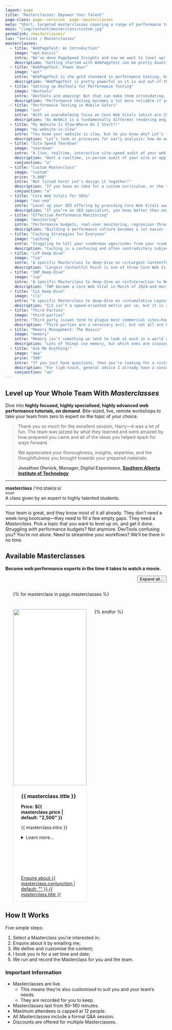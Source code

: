 ```yaml
---
layout: page
title: "Masterclasses: Empower Your Talent"
page-class: page--services  page--masterclasses
meta: "Short, targeted masterclasses covering a range of performance topics"
main: "/img/content/masterclass/custom.jpg"
permalink: /masterclasses/
lux: "Services / Masterclasses"
masterclasses:
  - title: "WebPageTest: An Introduction"
    image: "wpt-basics"
    intro: "We’ve done PageSpeed Insights and now we want to level up! Let’s get started with WebPageTest…"
    description: "Getting started with WebPageTest can be pretty daunting, but this Masterclass will get you comfortable and confident with the basics: <ul><li>running your first test;</li> <li>sensible setup;</li> <li>best practices for best results;</li> <li>key features;</li> <li>early analysis.</li></ul>"
  - title: "WebPageTest: Power User"
    image: "wpt"
    intro: "WebPageTest is the gold standard in performance testing, but are you getting the most out of it?"
    description: "WebPageTest is pretty powerful as-it-is and out-of-the-box, but it can do so much more! Let’s learn: <ul> <li>scripting user journeys;</li> <li>testing behind logins;</li> <li>dealing with cookie banners;</li> <li>capturing custom metrics.</li></ul>"
  - title: "Setting up DevTools for Performance Testing"
    image: "devtools"
    intro: "DevTools are amazing! But that can make them intimidating. Let’s get you all set up with the most finely-tuned Chrome DevTools possible."
    description: "Performance testing becomes a lot more reliable if you have a forensic environment. It gets a lot more replicable if your entire team shares the same setup. This Masterclass will show you the ultimate configuration to make your DevTools as accurate and trustable as possible, as well as the secret tips, tricks, and workflows needed to take performance testing to the next level."
  - title: "Performance Testing in Mobile Safari"
    image: "ios"
    intro: "With an overwhelming focus on Core Web Vitals (which are Chrome-only, for now), it’s all too easy to overlook our iOS users! Let’s fix that."
    description: "As WebKit is a fundamentally different rendering engine, it requires a whole different approach when it comes to auditing web performance on iOS. Let’s look at the tools and workflows needed to keep your iPhone users smiling."
  - title: "My Website Is Slow—Where Do I Start?!"
    image: "my-website-is-slow"
    intro: "You know your website is slow, but do you know why? Let’s find out together…"
    description: "Let’s look at processes for early analysis: how do we quickly figure out the root causes of our issues? How can we hone in on problems as effectively as possible? Not only will this Masterclass help you troubleshoot current issues, but the techniques we learn can be transferred to any project at all!"
  - title: "Site-Speed Teardown"
    image: "teardown"
    intro: "A live, realtime, interactive site-speed audit of your web app."
    description: "Want a realtime, in-person audit of your site or app? This Masterclass will combine aspects of all other Masterclasses, but not with the same depth. A teardown will give you actionable insights while also demonstrating the techniques and strategies I use to begin performance audits."
    conjunction: "a"
  - title: "Custom Masterclass"
    image: "custom"
    price: "5,000"
    intro: "Not listed here? Let’s design it together!"
    description: "If you have an idea for a custom curriculum, or the things you’re interested in aren’t already available, let’s work together to design a custom Masterclass."
    conjunction: "a"
  - title: "Core Web Vitals for SEOs"
    image: "cwv-seo"
    intro: "Level up your SEO offering by providing Core Web Vitals audits!"
    description: "If you’re an SEO specialist, you know better than anyone about the importance of passing Google’s Core Web Vitals. In this Masterclass, I will show you how to get started debugging these issues yourself so that you can better service your SEO clients."
  - title: "Effective Performance Monitoring"
    image: "monitoring"
    intro: "Performance budgets, real-user monitoring, regression thresholds, and incident response. Get it all covered here."
    description: "Building a performance culture becomes a lot easier if you have the right tools and processes in place. Thankfully, I have helped dozens of companies set up effective, robust, and pragmatic monitoring to make keeping on top of site-speed a breeze."
  - title: "Caching Strategies for Everyone"
    image: "caching"
    intro: "Stuggling to tell your <code>max-age</code> from your <code>Expires</code>? Your <code>Last-Modified</code> from your <code>Etag</code>? Not any more!"
    description: "Caching is a confusing and often contradictory subject. Which headers do we need? How long can we cache something for? How do we guarantee something will never get cached at all?! In this Masterclass, we’ll look at the different options we have available—and what they do—as well as suitable strategies for our own projects."
  - title: "LCP Deep-Dive"
    image: "lcp"
    intro: "A specific Masterclass to deep-dive on <i>Largest Contentful Paint</i>—what it is, how to debug it, and how to improve it!"
    description: "Largest Contentful Paint is one of three Core Web Vitals, and is currently the one that most sites struggle with! Are you one of them? This Masterclass will help us identify key contributors to LCP, and opportunistic upgrades to improve it."
  - title: "INP Deep-Dive"
    image: "inp"
    intro: "A specific Masterclass to deep-dive on <i>Interaction to Next Paint</i>—what it is, how to debug it, and how to improve it!"
    description: "INP became a Core Web Vital in March of 2024—and most sites seem to be doing well with it! For those who aren’t, this Masterclass will arm developers with the tools and tactics needed to identify and debug INP issues."
  - title: "CLS Deep-Dive"
    image: "cls"
    intro: "A specific Masterclass to deep-dive on <i>Cumulative Layout Shift</i>—what it is, how to debug it, and how to improve it!"
    description: "CLS isn’t a speed-oriented metric per se, but it is a Core Web Vital. It’s also unusually hard to debug, but this Masterclass will show you a series of tips and tricks I have devised over the last few years of working on site-speed, as well as some neat quick-win optimisations to help improve!"
  - title: "Third Parties"
    image: "third-parties"
    intro: "Third party issues tend to plague most commercial sites—how can we take the edge off of it?"
    description: "Third parties are a necessary evil, but not all are born equal—some are much worse than others! This Masterclass will give us strategies for quantifying the impact of third parties, working with Consent Management Platforms, governing tag managers, and a whole host more."
  - title: "Memory Management: The Basics"
    image: "memory"
    intro: "Memory isn’t something we tend to look at much in a world of Core Web Vitals, but it’s still incredibly important for users on low-powered devices."
    description: "Lots of things use memory, but which ones are slowing us down? Is it a memory leak? DOM size? Something else? Tooling around memory usage is pretty deep and complex, so this Masterclass helps to demistify it in order to detect and debug memory issues in our applications."
  - title: "Ask Me Anything!"
    image: "ama"
    price: "500"
    intro: "If you just have questions, then you’re looking for a <i>Consultation</i>."
    description: "For ligh-touch, general advice I already have a consultation service available. You can book one immediately!"
    conjunction: "an"
---
```


## Level up Your Whole Team With <i>Masterclasses</i>

Dive into **highly focused, highly specialised, highly advanced web performance
tutorials, on demand**. Bite-sized, live, remote workshops to take your team
from zero to expert on the topic of your choice.

<blockquote class="pull-quote  pull-quote--context-alt" id="quote:peter-gibb">
<p>Thank you so much for the excellent session, Harry—it was a lot of fun. The team was jazzed by what they learned and were amazed by how prepared you came and all of the ideas you helped spark for ways forward.</p>
<p>We appreciated your thoroughness, insights, expertise, and the thoughtfulness you brought towards your prepared materials.</p>
<b class="source  pull-quote__source">Jonathon Olenick, Manager, Digital Experience, <a href="https://www.sait.ca/">Southern Alberta Institute of Technology</a></b>
</blockquote>

- - -

**masterclass** /ˈmɑːstəklɑːs/  
<small><i>noun</i></small>  
A class given by an expert to highly talented students.

- - -

Your team is great, and they know most of it all already. They don’t need
a week-long bootcamp—they need to fill a few empty gaps. They need
a <i>Masterclass</i>. Pick a topic that you want to level up on, and get it
done. Struggling with performance budgets? Not anymore. DevTools confusing you?
You’re not alone. Need to streamline your workflows? We’ll be there in no time.

## Available Masterclasses

**Become web performance experts in the time it takes to watch a movie.**

<style>
.c-tiles-list {
  margin-left: 0;
  list-style: none;
  contain: layout paint;
}

@media screen and (min-width: 45em) {

  .c-tiles-list {
    display: flex;
    flex-wrap: wrap;
    gap: 1.5rem;
  }

}

.c-tile {
  background-color: #fff;
  border-radius: 4px;
  overflow: hidden;
  border: 1px solid #ddd;
  will-change: transform;
  transition: 0.2s transform;
  margin-bottom: 1.5rem;
  content-visibility: auto;
  contain-intrinsic-size: 1px 550px;
  contain: layout paint;
}

.c-tile:has(details[open]),
.c-tile:target {
  border-color: #f43059;
}

@media screen and (min-width: 45em) {

  .c-tile {
    width: calc(50% - 12px);
    margin-bottom: 0;
  }

  .c-tile:nth-child(2n+1):last-child {
    width: auto;
  }

}

.c-tile__title {
  margin-bottom: 0;
}

.c-tile__hero {
  --box-shadow-setup: 0 0 10px 10px inset;
  overflow: hidden;
  margin-bottom: 1.5rem;
  box-shadow: var(--box-shadow-setup) rgba(0,0,0,0);
  transition: 0.2s box-shadow;
}

.c-tile:has(.btn:hover) .c-tile__hero {
  box-shadow: var(--box-shadow-setup) rgba(0,0,0,.1);
}

.c-tile__image {
  display: block;
  width: 100%;
  will-change: transform;
  transition: 0.2s transform;
  position: relative;
  z-index: -1;
}

.c-tile:has(.btn:hover) .c-tile__image {
  transform: scale(1.05);
}

.c-tile__content {
  padding-right: 1.5rem;
  padding-left:  1.5rem;
}
.c-tile__text {
  min-height: 9rem;
}
</style>

<script>

  // Set up the shuffle() function before we need it: this removes the setup
  // itself from the Key Path, which is a huge over-optimisation.
  const shuffle = array => {
    for (let i = array.length - 1; i > 0; i--) {
      const j = Math.floor(Math.random() * (i + 1));
      [array[i], array[j]] = [array[j], array[i]];
    }
  }

</script>

<p style="text-align: right;">
  <button id="jsExpandTiles" class="btn  btn--positive  btn--small">Expand all…</button>
</p>

<ul class="c-tiles-list" id="jsMasterclassList">

  {% for masterclass in page.masterclasses %}
    <li class="c-tile  jsMasterclassItem" id="masterclass-{{ masterclass.image }}">
      <div class="c-tile__hero">
        <img src="{{ site.cloudinary }}/img/content/masterclass/{{ masterclass.image }}.jpg" alt class="c-tile__image" width="960" height="549" loading="lazy">
      </div>
      <div class="c-tile__content">
        <h3 class="c-tile__title">{{ masterclass.title }}</h3>
        <p><strong>Price: ${{ masterclass.price | default: "2,500" }}</strong></p>
        <div class="c-tile__text">
        <p>{{ masterclass.intro }}</p>
        <details>
          <summary>Learn more…</summary>
          <p>{{ masterclass.description }}</p>
        </details>
        </div>
        <p><a href="mailto:csswizardry@gmail.com?subject=Masterclass:%20{{ masterclass.title }}" class="btn  btn--full">Enquire about {{ masterclass.conjunction | default: "" }} <i>{{ masterclass.title }}</i></a></p>
      </div>
    </li>
   {% endfor %}

</ul>

<script>

  (() => {

    performance.mark('begin');

    // Shuffle the cards so we get a different order every time.
    const masterclassList  = document.getElementById('jsMasterclassList');
    const masterclassItems = Array.from(masterclassList.querySelectorAll('.jsMasterclassItem'));

    shuffle(masterclassItems);

    masterclassList.innerHTML = '';
    masterclassItems.forEach(item => {
      masterclassList.appendChild(item);
    });

    // Let’s see how long the shuffle takes
    performance.mark('end');
    const shuffleTime = performance.measure('shuffle', 'begin', 'end');
    console.log('shuffle: ' + shuffleTime.duration + 'ms');

    // Toggle tiles’ open/closed state.
    document.getElementById('jsExpandTiles').addEventListener('click', function() {
      const detailsElements = document.querySelectorAll('#jsMasterclassList details');
      const allOpen = Array.from(detailsElements).every(details => details.open);

      detailsElements.forEach(details => {
        details.open = !allOpen;
      });

      this.textContent = allOpen ? 'Expand all…' : 'Collapse all…';

    });

  })();

</script>

## How It Works

Five simple steps:

1. Select a Masterclass you’re interested in;
2. Enquire about it by emailing me;
3. We define and customise the content;
4. I book you in for a set time and date;
5. We run and record the Masterclass for you and the team.

### Important Information

* Masterclasses are live.
  * This means they’re also customised to suit you and your team’s needs.
  * They are recorded for you to keep.
* Masterclasses last from 90–180 minutes.
* Maximum attendees is capped at 12 people.
* All Masterclasses include a formal Q&A session.
* Discounts are offered for multiple Masterclasses.
